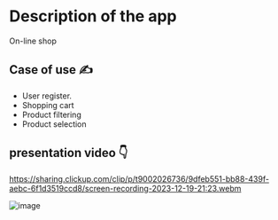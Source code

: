 # Description of the app
On-line shop

  ## Case of use :writing_hand:	
  - User register.
  - Shopping cart
  - Product filtering
  - Product selection

## presentation video :point_down:
https://sharing.clickup.com/clip/p/t9002026736/9dfeb551-bb88-439f-aebc-6f1d3519ccd8/screen-recording-2023-12-19-21:23.webm

![image](https://github.com/EmelyTarazonaPerez/e-commerce/assets/122141594/4cb1b12b-260e-4cb2-8b27-8ce5e3ee53b5)
